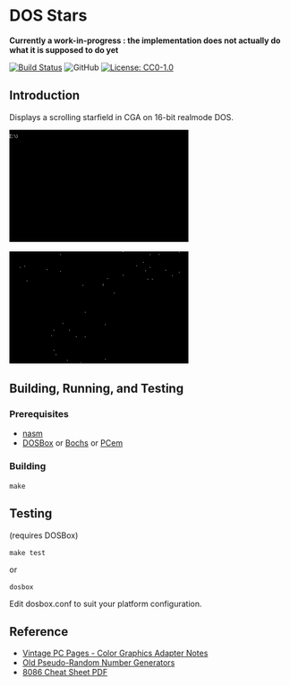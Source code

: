 # DOS Stars

**Currently a work-in-progress : the implementation does not actually do what it is supposed to do yet**

[![Build Status](https://travis-ci.com/OrangeTide/dos-stars.svg?token=YziQ9JEpcDSQoy55tXGQ&branch=master)](https://travis-ci.com/OrangeTide/dos-stars)
![GitHub](https://img.shields.io/github/license/OrangeTide/dos-stars)
[![License: CC0-1.0](https://licensebuttons.net/l/zero/1.0/80x15.png)](http://creativecommons.org/publicdomain/zero/1.0/)

## Introduction

Displays a scrolling starfield in CGA on 16-bit realmode DOS.

![Starting](images/run.gif)

![Running](images/stars.gif)

## Building, Running, and Testing

### Prerequisites

 * [nasm](https://www.nasm.us/)
 * [DOSBox](https://www.dosbox.com/) or [Bochs](http://bochs.sourceforge.net/) or [PCem](https://pcem-emulator.co.uk/)

### Building

```
make
```

## Testing

(requires DOSBox)

```
make test
```

or

```
dosbox
```

Edit dosbox.conf to suit your platform configuration.

## Reference

 * [Vintage PC Pages - Color Graphics Adapter Notes](http://www.seasip.info/VintagePC/cga.html)
 * [Old Pseudo-Random Number Generators](http://orangeti.de/code/oldrand.c)
 * [8086 Cheat Sheet PDF](https://www.chibialiens.com/8086/8086CheatSheet.pdf)
